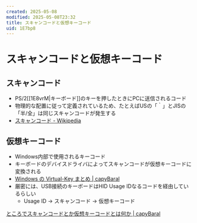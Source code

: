 ```yaml
---
created: 2025-05-08
modified: 2025-05-08T23:32
title: スキャンコードと仮想キーコード
uid: 1E7bp8
---
```


# スキャンコードと仮想キーコード

## スキャンコード

- PS/2[[1E8vrM|キーボード]]のキーを押したときにPCに送信されるコード
- 物理的な配置に従って定義されているため、たとえばUSの「｀」とJISの「半/全」は同じスキャンコードが発生する
- [スキャンコード - Wikipedia](https://ja.wikipedia.org/wiki/%E3%82%B9%E3%82%AD%E3%83%A3%E3%83%B3%E3%82%B3%E3%83%BC%E3%83%89#%E3%82%AD%E3%83%BC%E9%85%8D%E5%88%97%E3%81%A8%E3%82%B9%E3%82%AD%E3%83%A3%E3%83%B3%E3%82%B3%E3%83%BC%E3%83%89)

## 仮想キーコード

- Windows内部で使用されるキーコード
- キーボードのデバイスドライバによってスキャンコードが仮想キーコードに変換される
- [Windows の Virtual-Key まとめ \| capyBaral](https://bsakatu.net/doc/virtual-key-of-windows/)
- 厳密には、USB接続のキーボードはHID Usage IDなるコードを経由しているらしい
    - Usage ID → スキャンコード → 仮想キーコード

[ところでスキャンコードとか仮想キーコードとは何か \| capyBaral](https://bsakatu.net/doc/how-to-input-japanese-more-convinient-with-us-layout/#sc-and-vk)